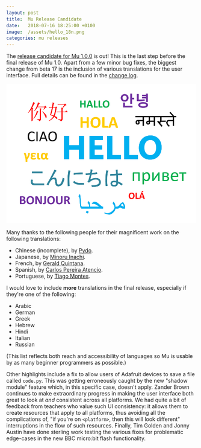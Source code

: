 ```yaml
---
layout: post
title:  Mu Release Candidate
date:   2018-07-16 18:25:00 +0100
image:  /assets/hello_18n.png
categories: mu releases 
---
```


The [release candidate for Mu 1.0.0](https://codewith.mu/en/download) is out!
This is the last step before the
final release of Mu 1.0. Apart from a few minor bug fixes, the biggest change
from beta 17 is the inclusion of various translations for the user interface.
Full details can be found in the
[change log](https://mu.readthedocs.io/en/latest/changes.html#rc-1).

<img src="/assets/hello_i18n.png"/>

Many thanks to the following people for their magnificent work on the following
translations:

* Chinese (incomplete), by [Pydo](https://github.com/yonghuming).
* Japanese, by [Minoru Inachi](https://github.com/MinoruInachi).
* French, by [Gerald Quintana](https://github.com/gquintana).
* Spanish, by [Carlos Pereira Atencio](https://twitter.com/carlosperate).
* Portuguese, by [Tiago Montes](https://twitter.com/setnomt).

I would love to include **more** translations in the final release, especially
if they're one of the following:

* Arabic
* German
* Greek
* Hebrew
* Hindi
* Italian
* Russian

(This list reflects both reach and accessibility of languages so Mu is usable
by as many beginner programmers as possible.)

Other highlights include a fix to allow users of Adafruit devices to save a
file called `code.py`. This was getting erroneously caught by the new "shadow
module" feature which, in this specific case, doesn't apply. Zander Brown
continues to make extraordinary progress in making the user interface both
great to look at *and* consistent across all platforms. We had quite a bit of
feedback from teachers who value such UI consistency: it allows them to create
resources that apply to all platforms, thus avoiding all the
complications of, "if you're on `<platform>`, then this will look different"
interruptions in the flow of such resources. Finally, Tim Golden and
Jonny Austin have done sterling work testing the various fixes for problematic
edge-cases in the new BBC micro:bit flash functionality.
